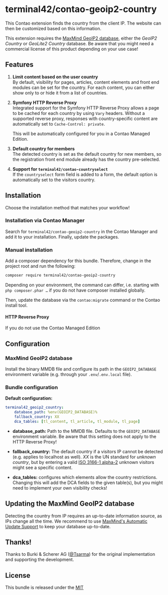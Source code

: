 
# terminal42/contao-geoip2-country

This Contao extension finds the country from the client IP.
The website can then be customized based on this information.

This extension requires the [MaxMind GeoIP2 database](https://www.maxmind.com/en/geoip2-databases),
either the _GeoIP2 Country_ or _GeoLite2 Country_ database. Be aware that you might
need a commercial license of this product depending on your use case!


## Features

1. **Limit content based on the user country**<br>
   By default, visibility for pages, articles, content elements and front end modules can be set for the country.
   For each content, you can either show only to or hide it from a list of countries.

2. **Symfony HTTP Reverse Proxy**<br>
   Integrated support for the Symfony HTTP Reverse Proxy allows a page to be cached
   for each country by using `Vary` headers. Without a supported reverse proxy, responses with
   country-specific content are automatically set to `Cache-Control: private`.

   This will be automatically configured for you in a Contao Managed Edition.

3. **Default country for members**<br>
   The detected country is set as the default country for new members, so the registration front end module
   already has the country pre-selected.

3. **Support for `terminal42/contao-countryselect`**<br>
   If the `countryselect` form field is added to a form, the default option is automatically
   set to the visitors country.


## Installation

Choose the installation method that matches your workflow!

### Installation via Contao Manager

Search for `terminal42/contao-geoip2-country` in the Contao Manager and add it to your installation. Finally, update the
packages.

### Manual installation

Add a composer dependency for this bundle. Therefore, change in the project root and run the following:

```bash
composer require terminal42/contao-geoip2-country
```

Depending on your environment, the command can differ, i.e. starting with `php composer.phar …` if you do not have
composer installed globally.

Then, update the database via the `contao:migrate` command or the Contao install tool.

#### HTTP Reverse Proxy

If you do not use the Contao Managed Edition


## Configuration

### MaxMind GeoIP2 database

Install the binary MMDB file and configure its path in the `GEOIP2_DATABASE` environment variable
(e.g. through your `.env`/`.env.local` file).

### Bundle configuration

**Default configuration:**
```yaml
terminal42_geoip2_country:
    database_path: %env(GEOIP2_DATABASE)%
    fallback_country: XX
    dca_tables: [tl_content, tl_article, tl_module, tl_page]
```

- **database_path:** Path to the MMDB file. Defaults to the `GEOIP2_DATABASE` environment variable.
    Be aware that this setting does not apply to the HTTP Reverse Proxy!

- **fallback_country:** The default country if a visitors IP cannot be detected (e.g. applies to localhost as well).
    _XX_ is the UN standard for _unknown country_, but by entering a valid
    [ISO 3166-1 alpha-2](https://en.wikipedia.org/wiki/ISO_3166-1_alpha-2) unknown visitors might see a specific content.

- **dca_tables:** configures which elements allow the country restrictions. Changing this will add the DCA fields to the
    given table(s), but you might need to implement your own visibility checks!


## Updating the MaxMind GeoIP2 database

Detecting the country from IP requires an up-to-date information source, as
IPs change all the time. We recommend to use [MaxMind's Automatic Update Support](https://dev.maxmind.com/geoip/geoipupdate/)
to keep your database up-to-date.


## Thanks!

Thanks to Burki & Scherer AG ([@Tsarma](https://github.com/tsarma)) for the original implementation and supporting the
development.


## License

This bundle is released under the [MIT](LICENSE)
